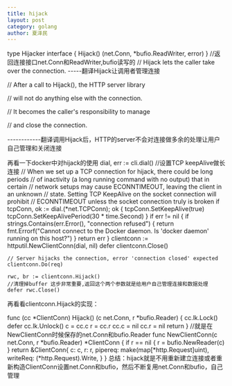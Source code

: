 ```yaml
---
title: hijack
layout: post
category: golang
author: 夏泽民
---
```

type Hijacker interface {
	Hijack() (net.Conn, *bufio.ReadWriter, error)
}
//返回连接接口net.Conn和ReadWriter,bufio读写的
// Hijack lets the caller take over the connection. -----翻译Hijack让调用者管理连接

// After a call to Hijack(), the HTTP server library 

// will not do anything else with the connection.                    

// It becomes the caller's responsibility to manage

// and close the connection.

------------翻译调用Hijack后，HTTP的server不会对连接做多余的处理让用户自己管理和关闭连接
<!-- more -->
再看一下docker中对hijack的使用
         dial, err := cli.dial()  //设置TCP keepAlive做长连接
	// When we set up a TCP connection for hijack, there could be long periods
	// of inactivity (a long running command with no output) that in certain
	// network setups may cause ECONNTIMEOUT, leaving the client in an unknown
	// state. Setting TCP KeepAlive on the socket connection will prohibit
	// ECONNTIMEOUT unless the socket connection truly is broken
	if tcpConn, ok := dial.(*net.TCPConn); ok {
		tcpConn.SetKeepAlive(true)
		tcpConn.SetKeepAlivePeriod(30 * time.Second)
	}
	if err != nil {
		if strings.Contains(err.Error(), "connection refused") {
return fmt.Errorf("Cannot connect to the Docker daemon. Is 'docker daemon' running on this host?")
		}
		return err
	}
	clientconn := httputil.NewClientConn(dial, nil) 
	defer clientconn.Close()

	// Server hijacks the connection, error 'connection closed' expected
	clientconn.Do(req)

	rwc, br := clientconn.Hijack() 
	//清理掉buffer 这步非常重要,返回这个两个参数就是给用户自己管理连接和数据处理
	defer rwc.Close()

再看看clientconn.Hijack的实现：

func (cc *ClientConn) Hijack() (c net.Conn, r *bufio.Reader) {
	cc.lk.Lock()
	defer cc.lk.Unlock()
	c = cc.c
	r = cc.r
	cc.c = nil
	cc.r = nil
	return
}
//就是在NewClientConn时候保存的net.Conn和bufio.Reader
func NewClientConn(c net.Conn, r *bufio.Reader) *ClientConn {
	if r == nil {
		r = bufio.NewReader(c)
	}
	return &ClientConn{
		c:        c,
		r:        r,
		pipereq:  make(map[*http.Request]uint),
		writeReq: (*http.Request).Write,
	}
}
总结：hijack就是不用重新建立连接或者重新构造ClientConn设置net.Conn和bufio，然后不断复用net.Conn和bufio，自己管理

